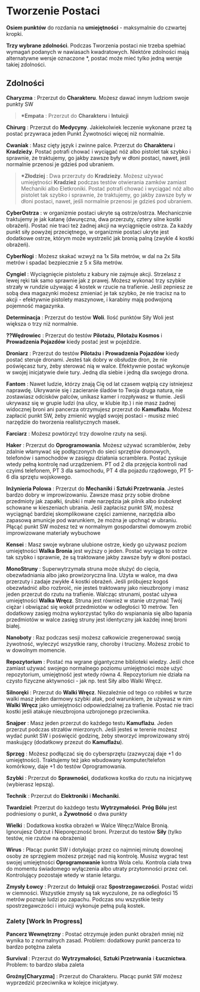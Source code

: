 
<h1>Tworzenie Postaci</h1>

**Osiem punktów** do rozdania na **umiejętności** - maksymalnie do czwartej kropki.

**Trzy wybrane zdolności**. Podczas Tworzenia postaci nie trzeba spełniać wymagań podanych w nawiasach kwadratowych. Niektóre zdolności mają alternatywne wersje oznaczone *, postać może mieć tylko jedną wersje takiej zdolności.

<h2>Zdolności</h2>

**Charyzma** : Przerzut do **Charakteru**. Możesz dawać innym ludziom swoje punkty SW
>
>**\*Empata** : Przerzut do **Charakteru** i **Intuicji**
>
**Chirurg** : Przerzut do **Medycyny**. Jakiekolwiek leczenie wykonane przez tą postać przywraca jeden Punkt Żywotności więcej niż normalnie.

**Cwaniak** : Masz cięty język i zwinne palce. Przerzut do **Charakteru** i **Kradzieży**. Postać potrafi chować i wyciągać nóż albo pistolet tak szybko i sprawnie, że traktujemy, go jakby zawsze były w dłoni postaci, nawet, jeśli normalnie przenosi je gdzieś pod ubraniem. 
>
>**\*Złodziej** : Dwa przerzuty do **Kradzieży**. Możesz używać umiejętności **Kradzież** podczas testów otwierania zamków zamiast Mechaniki albo Eletkroniki. Postać potrafi chować i wyciągać nóż albo pistolet tak szybko i sprawnie, że traktujemy, go jakby zawsze były w dłoni postaci, nawet, jeśli normalnie przenosi je gdzieś pod ubraniem. 
>
**CyberOstrza** : w organizmie postaci ukryte są ostrze/ostrza. Mechanicznie traktujemy je jak katanę (dwuręczna, dwa przerzuty, cztery silne kostki obrażeń). Postać nie traci też żadnej akcji na wyciągnięcie ostrza. Za każdy punkt siły powyżej przeciętnego, w organizmie postaci ukryte jest dodatkowe ostrze, którym może wystrzelić jak bronią palną (zwykle 4 kostki obrażeń).

**CyberNogi** : Możesz skakać wzwyż na 1x Siła metrów, w dal na 2x Siła metrów i spadać bezpiecznie z 5 x Siła metrów.

 **Cyngiel** : Wyciągnięcie pistoletu z kabury nie zajmuje akcji. Strzelasz z lewej ręki tak samo sprawnie jak z prawej. Możesz wykonać trzy szybkie strzały w rundzie używając 4 kostek w rzucie na trafienie. Jeśli zepniesz ze sobą dwa magazynki możesz zmieniać je tak szybko, że nie tracisz na to akcji - efektywnie pistolety maszynowe, i karabiny mają podwojoną pojemność magazynka.

**Determinacja** : Przerzut do testów **Woli**. Ilość punktów Siły Woli jest większa o trzy niż normalnie.

**??Wędrowiec** : Przerzut do testów **Pilotażu**, **Pilotażu Kosmos** i **Prowadzenia Pojazdów** kiedy postać jest w pojeździe.

**Droniarz** : Przerzut do testów **Pilotażu** i **Prowadzenia Pojazdów** kiedy postać steruje dronami. Jesteś tak dobry w obsłudze dron, że nie poświęcasz tury, żeby sterować nią w walce. Efektywnie postać wykonuje w swojej inicjatywie dwie tury. Jedną dla siebie i jedną dla swojego drona.

**Fantom** : Nawet ludzie, którzy znają Cię od lat czasem wątpią czy istniejesz naprawdę. Ukrywanie się i zacieranie śladów to Twoja druga natura, nie zostawiasz odcisków palców, unikasz kamer i rozpływasz w tłumie. Jeśli ukrywasz się w grupie ludzi (na ulicy, w klubie itp.) i nie masz żadnej widocznej broni ani pancerza otrzymujesz przerzut do **Kamuflażu**. Możesz zapłacić punkt SW, żeby zmienić wygląd swojej postaci - musisz mieć narzędzie do tworzenia realistycznych masek.

**Farciarz** : Możesz powtórzyć trzy dowolne rzuty na sesji.

**Haker** : Przerzut do **Oprogramowania**. Możesz używać scramblerów, żeby zdalnie włamywać się podłączonych do sieci sprzętów domowych, telefonów i samochodów w zasięgu działania scramblera. Postać zyskuje wtedy pełną kontrolę nad urządzeniem. PT od 2 dla przejęcia kontroli nad czyimś telefonem, PT 3 dla samochodu, PT 4 dla pojazdu rządowego, PT 5-6 dla sprzętu wojskowego.

**Inżynieria Polowa** : Przerzut do **Mechaniki** i **Sztuki Przetrwania**. Jesteś bardzo dobry w improwizowaniu. Zawsze masz przy sobie drobne przedmioty jak zapałki, śrubki i małe narzędzia jak pilnik albo śrubokręt schowane w kieszeniach ubrania. Jeśli zapłacisz punkt SW, możesz wyciągnąć bardziej skomplikowane części zamienne, narzędzia albo zapasową amunicje pod warunkiem, że można je upchnąć w ubraniu. Płącąć punkt SW możesz też w normalnym gospodarstwi domowym zrobić improwizowane materiały wybuchowe

**Kensei** : Masz swoje wybrane ulubione ostrze, kiedy go używasz poziom umiejętności **Walka Bronia** jest wyższy o jeden. Postać wyciąga to ostrze tak szybko i sprawnie, że są traktowane jakby zawsze były w dłoni postaci.

**MonoStruny** : Superwytrzymała struna może służyć do cięcia, obezwładniania albo jako prowizoryczna lina. Użyta w walce, ma dwa przerzuty i zadaje zwykłe 4 kostki obrażeń. Jeśli próbujesz kogoś obezwładnić albo rozbroić, nie jesteś traktowany jako nieuzbrojony i masz jeden przerzut do rzutu na trafienie. Walcząc strunami, postać używa umiejętności **Walka Wręcz**. Struna jest również w stanie utrzymać Twój ciężar i obwiązać się wokół przedmiotów w odległości 10 metrów. Ten dodatkowy zasięg można wykorzystać tylko do wspianania się albo łapania przedmiotów w walce zasięg struny jest identyczny jak każdej innej broni białej.

**Nanoboty** : Raz podczas sesji możesz całkowicie zregenerować swoją żywotność, wyleczyć wszystkie rany, choroby i trucizny. Możesz zrobić to w dowolnym momencie.

**Repozytorium** : Postać ma wgrane gigantyczne biblioteki wiedzy. Jeśli chce zamiast używać swojego normalnego poziomu umiejętności może użyć repozytorium, umiejętność jest wtedy równa 4. Repozytorium nie działa na czysto fizyczne aktywności - jak np. test Siły albo Walki Wręcz.

**Silnoręki** : Przerzut do **Walki Wręcz**. Niezależnie od tego co robiłeś w turze walki masz jeden darmowy szybki atak, pod warunkiem, że używasz w nim **Walki Wręcz** jako umiejętności odpowiedzialnej za trafienie. Postać nie traci kostki jeśli atakuje nieuzbrojona uzbrojonego przeciwnika.

**Snajper** : Masz jeden przerzut do każdego testu **Kamuflażu**. Jeden przerzut podczas strzałów mierzonych. Jeśli jesteś w terenie możesz wydać punkt SW i poświęcić godzinę, żeby stworzyć improwizowany strój maskujący (dodatkowy przezut do **Kamuflażu**).

**Sprzęg** : Możesz podłączać się do cybersprzętu (zazwyczaj daje +1 do umiejętności). Traktujemy też jako wbudowany komputer/telefon komórkowy, daje +1 do testów Oprogramowania.

**Szybki** : Przerzut do **Sprawności**, dodatkowa kostka do rzutu na inicjatywę (wybierasz lepszą).

**Technik** : Przerzut do **Elektroniki** i **Mechaniki**.

**Twardziel**: Przerzut do każdego testu **Wytrzymałości**. **Próg Bólu** jest podniesiony o punkt, a **Żywotność** o dwa punkty

**Wielki** : Dodatkowa kostka obrażeń w Walce Wręcz/Walce Bronią. Ignorujesz Odrzut i Nieporęczność broni. Przerzut do testów **Siły** (tylko testów, nie rzutów na obrażenia)

**Wirus** : Płacąc punkt SW i dotykając przez co najmniej minutę dowolnej osoby ze sprzęgiem możesz przejąć nad nią kontrolę. Musisz wygrać test swojej umiejętności **Oprogramowanie** kontra Wola celu. Kontrola ciała trwa do momentu świadomego wyłączenia albo utraty przytomności przez cel. Kontrolujący pozostaje wtedy w stanie letargu.

**Zmysły Łowcy** : Przerzut do **Intuicji** oraz **Spostrzegawczości**. Postać widzi w ciemności. Wszystkie zmysły są tak wyczulone, że na odległości 15 metrów poznaje ludzi po zapachu. Podczas snu wszystkie testy spostrzegawczości i intuicji wykonuje pełną pulą kostek.

<h3>Zalety [Work In Progress]</h3>

**Pancerz Wewnętrzny** : Postać otrzymuje jeden punkt obrażeń mniej niż wynika to z normalnych zasad. Problem: dodatkowy punkt pancerza to bardzo potężna zaleta

**Survival** : Przerzut do **Wytrzymałości**, **Sztuki Przetrwania** i **Łucznictwa**. Problem: to bardzo słaba zaleta

**Groźny[Charyzma]** : Przerzut do Charakteru. Płacąc punkt SW możesz wyprzedzić przeciwnika w kolejce inicjatywy.

